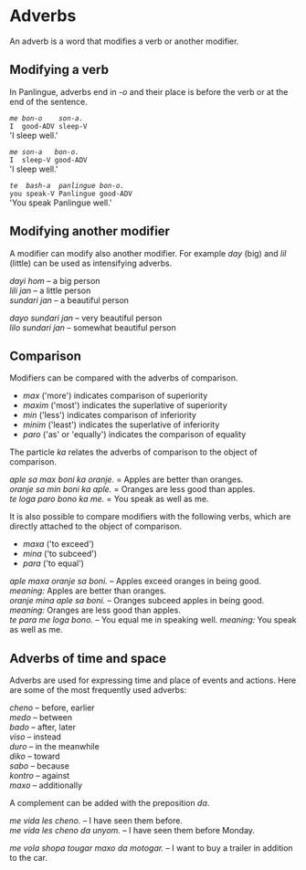 
# Adverbs

An adverb is a word that modifies a verb or another modifier.

## Modifying a verb

In Panlingue, adverbs end in *-o* and their place is before the verb
or at the end of the sentence.

*`me bon-o    son-a.`*  
 `I  good-ADV sleep-V`  
'I sleep well.'

*`me son-a   bon-o.`*  
 `I  sleep-V good-ADV`  
'I sleep well.'

*`te  bash-a  panlingue bon-o.`*  
 `you speak-V Panlingue good-ADV`  
'You speak Panlingue well.'

## Modifying another modifier

A modifier can modify also another modifier.
For example *day* (big) and *lil* (little) can be used as intensifying adverbs.

*dayi hom*
– a big person  
*lili jan*
– a little person  
*sundari jan*
– a beautiful person

*dayo sundari jan*
– very beautiful person  
*lilo sundari jan*
– somewhat beautiful person


## Comparison

Modifiers can be compared with the adverbs of comparison.

- *max*
  ('more') indicates comparison of superiority
- *maxim*
  ('most') indicates the superlative of superiority
- *min*
  ('less') indicates comparison of inferiority
- *minim*
  ('least') indicates the superlative of inferiority
- *paro*
  ('as' or 'equally') indicates the comparison of equality

The particle
*ka*
relates the adverbs of comparison to the object of comparison.

*aple sa max boni ka oranje.*
= Apples are better than oranges.  
*oranje sa min boni ka aple.*
= Oranges are less good than apples.  
*te loga paro bono ka me.*
= You speak as well as me.

It is also possible to compare modifiers with the following verbs,
which are directly attached to the object of comparison.

- *maxa*
  ('to exceed')
- *mina*
  ('to subceed')
- *para*
  ('to equal')

*aple maxa oranje sa boni.*
– Apples exceed oranges in being good. _meaning:_ Apples are better than oranges.  
*oranje mina aple sa boni.*
– Oranges subceed apples in being good. _meaning:_ Oranges are less good than apples.  
*te para me loga bono.*
– You equal me in speaking well. _meaning:_ You speak as well as me.


## Adverbs of time and space

Adverbs are used for expressing time and place of events and actions.
Here are some of the most frequently used adverbs:

*cheno*
– before, earlier  
*medo*
– between  
*bado*
– after, later  
*viso*
– instead  
*duro*
– in the meanwhile  
*diko*
– toward  
*sabo*
– because  
*kontro*
– against  
*maxo*
– additionally  

A complement can be added with the preposition *da*.

*me vida les cheno.*
– I have seen them before.  
*me vida les cheno da unyom.*
– I have seen them before Monday.

*me vola shopa tougar maxo da motogar.*
– I want to buy a trailer in addition to the car.
